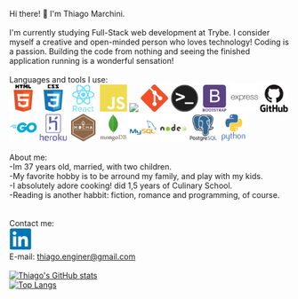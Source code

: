 Hi there! 👋
I'm Thiago Marchini.<br /><br />
I'm currently studying Full-Stack web development at Trybe.
I consider myself a creative and open-minded person who loves technology! Coding is a passion. Building the code from nothing and seeing the finished application running is a wonderful sensation!<br /><br />
Languages and tools I use:<br />
<img width="50px" src="https://raw.githubusercontent.com/devicons/devicon/master/icons/html5/html5-original-wordmark.svg" style="max-width:100%;">
<img width="50px" src="https://raw.githubusercontent.com/devicons/devicon/master/icons/css3/css3-original-wordmark.svg" style="max-width:100%;">
<img width="50px" src="https://raw.githubusercontent.com/devicons/devicon/master/icons/react/react-original-wordmark.svg" style="max-width:100%;">
<img width="50px" src="https://raw.githubusercontent.com/devicons/devicon/master/icons/javascript/javascript-plain.svg" style="max-width:100%;">
<img width="50px" src="https://camo.githubusercontent.com/6a03d74f936f46f134964c85c554b795004d7bbda945ce789671de4d3f5fd407/68747470733a2f2f706963732e6672656569636f6e732e696f2f75706c6f6164732f69636f6e732f706e672f353839343331333933313534383231383138352d3531322e706e67" data-canonical-src="https://pics.freeicons.io/uploads/icons/png/5894313931548218185-512.png" style="max-width:100%;">
<img width="50px" src="https://raw.githubusercontent.com/devicons/devicon/master/icons/git/git-original.svg" style="max-width:100%;">
<img width="50px" src="https://raw.githubusercontent.com/github/explore/80688e429a7d4ef2fca1e82350fe8e3517d3494d/topics/terminal/terminal.png" style="max-width:100%;">
<img width="50px" src="https://raw.githubusercontent.com/devicons/devicon/master/icons/bootstrap/bootstrap-plain-wordmark.svg" style="max-width:100%;">
<img width="50px" src="https://raw.githubusercontent.com/devicons/devicon/master/icons/express/express-original-wordmark.svg" style="max-width:100%;">
<img width="50px" src="https://raw.githubusercontent.com/devicons/devicon/master/icons/github/github-original-wordmark.svg" style="max-width:100%;">
<img width="50px" src="https://raw.githubusercontent.com/devicons/devicon/master/icons/go/go-original-wordmark.svg" style="max-width:100%;">
<img width="50px" src="https://raw.githubusercontent.com/devicons/devicon/master/icons/heroku/heroku-original-wordmark.svg" style="max-width:100%;">
<img width="50px" src="https://raw.githubusercontent.com/devicons/devicon/master/icons/mocha/mocha-plain.svg" style="max-width:100%;">
<img width="50px" src="https://raw.githubusercontent.com/devicons/devicon/master/icons/mongodb/mongodb-original-wordmark.svg" style="max-width:100%;">
<img width="50px" src="https://raw.githubusercontent.com/devicons/devicon/master/icons/mysql/mysql-original-wordmark.svg" style="max-width:100%;">
<img width="50px" src="https://raw.githubusercontent.com/devicons/devicon/master/icons/nodejs/nodejs-original-wordmark.svg" style="max-width:100%;">
<img width="50px" src="https://raw.githubusercontent.com/devicons/devicon/master/icons/postgresql/postgresql-original-wordmark.svg" style="max-width:100%;">
<img width="50px" src="https://raw.githubusercontent.com/devicons/devicon/master/icons/python/python-original-wordmark.svg" style="max-width:100%;">
<img width="50px" src="" style="max-width:100%;">
<br /><br />
About me:<br />
-Im 37 years old, married, with two children.<br />
-My favorite hobby is to be arround my family, and play with my kids.<br />
-I absolutely adore cooking! did 1,5 years of Culinary School.<br />
-Reading is another habbit: fiction, romance and programming, of course.<br />
<br /><br />
Contact me: <br />
<a href="https://www.linkedin.com/in/thiagomarchini/" rel="nofollow">
   <img alt="LinkdeIn de Pedro Toselli" width="40px" src="https://raw.githubusercontent.com/devicons/devicon/master/icons/linkedin/linkedin-original.svg" style="max-width:100%;">
  </a>
  <br />
E-mail: thiago.enginer@gmail.com
<br /><br />
[![Thiago's GitHub stats](https://github-readme-stats.vercel.app/api?username=ThiagoMarchini&count_private=true&show_icons=true)](https://github.com/anuraghazra/github-readme-stats)
<br />
[![Top Langs](https://github-readme-stats.vercel.app/api/top-langs/?username=ThiagoMarchini&layout=compact)](https://github.com/anuraghazra/github-readme-stats)

<!--
**ThiagoMarchini/ThiagoMarchini** is a ✨ _special_ ✨ repository because its `README.md` (this file) appears on your GitHub profile.

Here are some ideas to get you started:

- 🔭 I’m currently working on ...
- 🌱 I’m currently learning ...
- 👯 I’m looking to collaborate on ...
- 🤔 I’m looking for help with ...
- 💬 Ask me about ...
- 📫 How to reach me: ...
- 😄 Pronouns: ...
- ⚡ Fun fact: ...
-->
